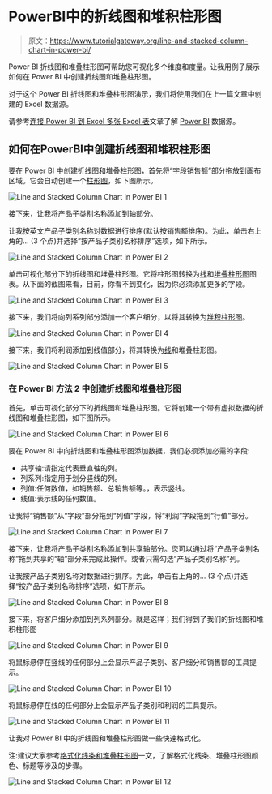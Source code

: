 # PowerBI中的折线图和堆积柱形图

> 原文：<https://www.tutorialgateway.org/line-and-stacked-column-chart-in-power-bi/>

Power BI 折线图和堆叠柱形图可帮助您可视化多个维度和度量。让我用例子展示如何在 Power BI 中创建折线图和堆叠柱形图。

对于这个 Power BI 折线图和堆叠柱形图演示，我们将使用我们在上一篇文章中创建的 Excel 数据源。

请参考[连接 Power BI 到 Excel 多张 Excel 表](https://www.tutorialgateway.org/connect-power-bi-to-multiple-excel-sheets/)文章了解 [Power BI](https://www.tutorialgateway.org/power-bi-tutorial/) 数据源。

## 如何在PowerBI中创建折线图和堆积柱形图

要在 Power BI 中创建折线图和堆叠柱形图，首先将“字段销售额”部分拖放到画布区域。它会自动创建一个[柱形图](https://www.tutorialgateway.org/column-chart-in-power-bi/)，如下图所示。

![Line and Stacked Column Chart in Power BI 1](img/86d839285637ff3f7c2d57a4bf42d32a.png)

接下来，让我将产品子类别名称添加到轴部分。

让我按英文产品子类别名称对数据进行排序(默认按销售额排序)。为此，单击右上角的… (3 个点)并选择“按产品子类别名称排序”选项，如下所示。

![Line and Stacked Column Chart in Power BI 2](img/c19e0e4635f8c9fdb358b858597b7362.png)

单击可视化部分下的折线图和堆叠柱形图。它将柱形图转换为[线](https://www.tutorialgateway.org/create-a-power-bi-line-chart/)和[堆叠柱形图](https://www.tutorialgateway.org/stacked-column-chart-in-power-bi/)图表。从下面的截图来看，目前，你看不到变化，因为你必须添加更多的字段。

![Line and Stacked Column Chart in Power BI 3](img/eaa3f2eea1317f5313bce79a029c2dd8.png)

接下来，我们将向列系列部分添加一个客户细分，以将其转换为[堆积柱形图](https://www.tutorialgateway.org/stacked-column-chart-in-power-bi/)。

![Line and Stacked Column Chart in Power BI 4](img/4ecbeea8b74ee4b7995a29512d4c37f3.png)

接下来，我们将利润添加到线值部分，将其转换为[线](https://www.tutorialgateway.org/create-a-power-bi-line-chart/)和堆叠柱形图。

![Line and Stacked Column Chart in Power BI 5](img/ccd6e46f1976b09d6b916c080dddf9af.png)

### 在 Power BI 方法 2 中创建折线图和堆叠柱形图

首先，单击可视化部分下的折线图和堆叠柱形图。它将创建一个带有虚拟数据的折线图和堆叠柱形图，如下图所示。

![Line and Stacked Column Chart in Power BI 6](img/3b1a9b3ed0ed1d8c458c124eaeba2187.png)

要在 Power BI 中向折线图和堆叠柱形图添加数据，我们必须添加必需的字段:

*   共享轴:请指定代表垂直轴的列。
*   列系列:指定用于划分竖线的列。
*   列值:任何数值，如销售额、总销售额等。，表示竖线。
*   线值:表示线的任何数值。

让我将“销售额”从“字段”部分拖到“列值”字段，将“利润”字段拖到“行值”部分。

![Line and Stacked Column Chart in Power BI 7](img/c88d7cc4cb90cc3280ce00770df493de.png)

接下来，让我将产品子类别名称添加到共享轴部分。您可以通过将“产品子类别名称”拖到共享的“轴”部分来完成此操作。或者只需勾选“产品子类别名称”列。

让我按产品子类别名称对数据进行排序。为此，单击右上角的… (3 个点)并选择“按产品子类别名称排序”选项，如下所示。

![Line and Stacked Column Chart in Power BI 8](img/f51e6e79a46ee7a80c17aa5e8effa934.png)

接下来，将客户细分添加到列系列部分。就是这样；我们得到了我们的折线图和堆积柱形图

![Line and Stacked Column Chart in Power BI 9](img/38726735b91c3c07593a56aff1f716fc.png)

将鼠标悬停在竖线的任何部分上会显示产品子类别、客户细分和销售额的工具提示。

![Line and Stacked Column Chart in Power BI 10](img/0d5caa2aeb176415178a0c558656b492.png)

将鼠标悬停在线的任何部分上会显示产品子类别和利润的工具提示。

![Line and Stacked Column Chart in Power BI 11](img/836c1cdc26411ca8e4cee16e3cd0fa73.png)

让我对 Power BI 中的折线图和堆叠柱形图做一些快速格式化。

注:建议大家参考[格式化线条和堆叠柱形图](https://www.tutorialgateway.org/format-power-bi-line-and-stacked-column-chart/)一文，了解格式化线条、堆叠柱形图颜色、标题等涉及的步骤。

![Line and Stacked Column Chart in Power BI 12](img/baf71b9841e3af0a53aa0d9969551153.png)